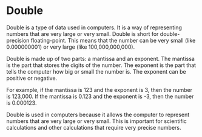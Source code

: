# Double

Double is a type of data used in computers. It is a way of representing numbers that are very large or very small. Double is short for double-precision floating-point. This means that the number can be very small (like 0.000000001) or very large (like 100,000,000,000). 

Double is made up of two parts: a mantissa and an exponent. The mantissa is the part that stores the digits of the number. The exponent is the part that tells the computer how big or small the number is. The exponent can be positive or negative. 

For example, if the mantissa is 123 and the exponent is 3, then the number is 123,000. If the mantissa is 0.123 and the exponent is -3, then the number is 0.000123. 

Double is used in computers because it allows the computer to represent numbers that are very large or very small. This is important for scientific calculations and other calculations that require very precise numbers.
